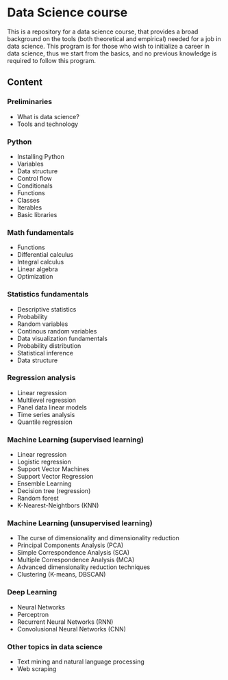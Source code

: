# Data Science course

This is a repository for a data science course, that provides a broad background on the tools (both theoretical and empirical) needed for a job in data science. This program is for those who wish to initialize a career in data science, thus we start from the basics, and no previous knowledge is required to follow this program.

## Content

### Preliminaries

- What is data science?
- Tools and technology

### Python

- Installing Python 
- Variables
- Data structure
- Control flow
- Conditionals
- Functions
- Classes
- Iterables
- Basic libraries

### Math fundamentals

- Functions
- Differential calculus
- Integral calculus
- Linear algebra
- Optimization

### Statistics fundamentals

- Descriptive statistics
- Probability
- Random variables
- Continous random variables
- Data visualization fundamentals
- Probability distribution
- Statistical inference
- Data structure

### Regression analysis

- Linear regression
- Multilevel regression
- Panel data linear models
- Time series analysis
- Quantile regression

### Machine Learning (supervised learning)

- Linear regression
- Logistic regression
- Support Vector Machines
- Support Vector Regression
- Ensemble Learning
- Decision tree (regression)
- Random forest
- K-Nearest-Neightbors (KNN)

### Machine Learning (unsupervised learning)

- The curse of dimensionality and dimensionality reduction
- Principal Components Analysis (PCA)
- Simple Correspondence Analysis (SCA)
- Multiple Correspondence Analysis (MCA)
- Advanced dimensionality reduction techniques
- Clustering (K-means, DBSCAN)
  
### Deep Learning

- Neural Networks
- Perceptron
- Recurrent Neural Networks (RNN)
- Convolusional Neural Networks (CNN)

### Other topics in data science

- Text mining and natural language processing
- Web scraping

